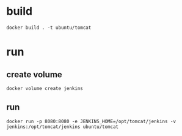 # build

`docker build . -t ubuntu/tomcat`

# run

## create volume

`docker volume create jenkins`

## run

`docker run -p 8080:8080 -e JENKINS_HOME=/opt/tomcat/jenkins -v jenkins:/opt/tomcat/jenkins ubuntu/tomcat`